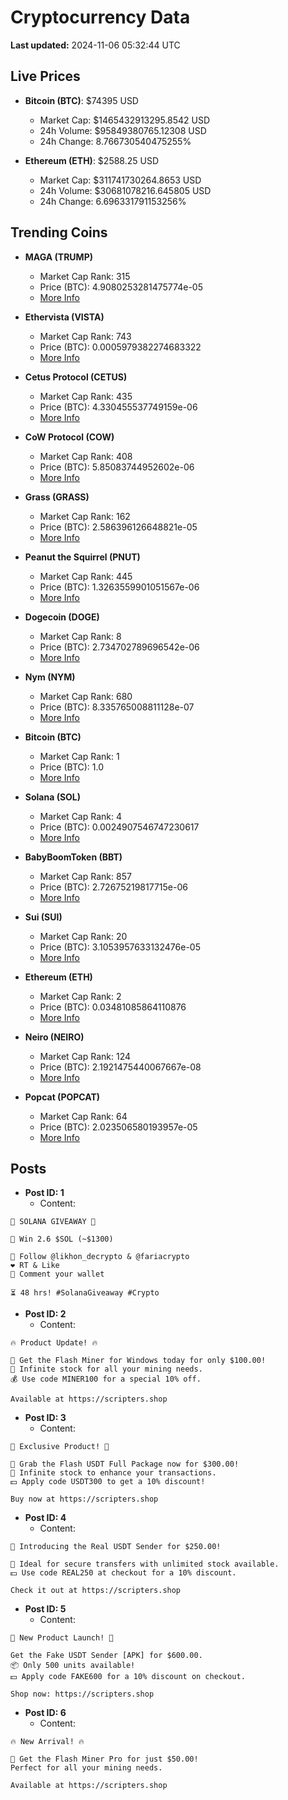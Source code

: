 # Cryptocurrency Data

**Last updated:** 2024-11-06 05:32:44 UTC

## Live Prices
- **Bitcoin (BTC)**: $74395 USD
  - Market Cap: $1465432913295.8542 USD
  - 24h Volume: $95849380765.12308 USD
  - 24h Change: 8.766730540475255%

- **Ethereum (ETH)**: $2588.25 USD
  - Market Cap: $311741730264.8653 USD
  - 24h Volume: $30681078216.645805 USD
  - 24h Change: 6.696331791153256%

## Trending Coins
- **MAGA (TRUMP)**
  - Market Cap Rank: 315
  - Price (BTC): 4.9080253281475774e-05
  - [More Info](https://www.coingecko.com/en/coins/maga)

- **Ethervista (VISTA)**
  - Market Cap Rank: 743
  - Price (BTC): 0.0005979382274683322
  - [More Info](https://www.coingecko.com/en/coins/ethervista)

- **Cetus Protocol (CETUS)**
  - Market Cap Rank: 435
  - Price (BTC): 4.330455537749159e-06
  - [More Info](https://www.coingecko.com/en/coins/cetus-protocol)

- **CoW Protocol (COW)**
  - Market Cap Rank: 408
  - Price (BTC): 5.85083744952602e-06
  - [More Info](https://www.coingecko.com/en/coins/cow-protocol)

- **Grass (GRASS)**
  - Market Cap Rank: 162
  - Price (BTC): 2.586396126648821e-05
  - [More Info](https://www.coingecko.com/en/coins/grass)

- **Peanut the Squirrel (PNUT)**
  - Market Cap Rank: 445
  - Price (BTC): 1.3263559901051567e-06
  - [More Info](https://www.coingecko.com/en/coins/peanut-the-squirrel)

- **Dogecoin (DOGE)**
  - Market Cap Rank: 8
  - Price (BTC): 2.734702789696542e-06
  - [More Info](https://www.coingecko.com/en/coins/dogecoin)

- **Nym (NYM)**
  - Market Cap Rank: 680
  - Price (BTC): 8.335765008811128e-07
  - [More Info](https://www.coingecko.com/en/coins/nym)

- **Bitcoin (BTC)**
  - Market Cap Rank: 1
  - Price (BTC): 1.0
  - [More Info](https://www.coingecko.com/en/coins/bitcoin)

- **Solana (SOL)**
  - Market Cap Rank: 4
  - Price (BTC): 0.0024907546747230617
  - [More Info](https://www.coingecko.com/en/coins/solana)

- **BabyBoomToken (BBT)**
  - Market Cap Rank: 857
  - Price (BTC): 2.72675219817715e-06
  - [More Info](https://www.coingecko.com/en/coins/babyboomtoken)

- **Sui (SUI)**
  - Market Cap Rank: 20
  - Price (BTC): 3.1053957633132476e-05
  - [More Info](https://www.coingecko.com/en/coins/sui)

- **Ethereum (ETH)**
  - Market Cap Rank: 2
  - Price (BTC): 0.03481085864110876
  - [More Info](https://www.coingecko.com/en/coins/ethereum)

- **Neiro (NEIRO)**
  - Market Cap Rank: 124
  - Price (BTC): 2.1921475440067667e-08
  - [More Info](https://www.coingecko.com/en/coins/neiro-3)

- **Popcat (POPCAT)**
  - Market Cap Rank: 64
  - Price (BTC): 2.023506580193957e-05
  - [More Info](https://www.coingecko.com/en/coins/popcat)

## Posts
- **Post ID: 1**
  - Content:
```
🚀 SOLANA GIVEAWAY 🚀

🎁 Win 2.6 $SOL (~$1300)

🤝 Follow @likhon_decrypto & @fariacrypto
❤️ RT & Like
💬 Comment your wallet

⏳ 48 hrs! #SolanaGiveaway #Crypto
```

- **Post ID: 2**
  - Content:
```
🔥 Product Update! 🔥

🚀 Get the Flash Miner for Windows today for only $100.00!
🔋 Infinite stock for all your mining needs.
💰 Use code MINER100 for a special 10% off.

Available at https://scripters.shop
```

- **Post ID: 3**
  - Content:
```
🎁 Exclusive Product! 🎁

💸 Grab the Flash USDT Full Package now for $300.00!
🎉 Infinite stock to enhance your transactions.
💵 Apply code USDT300 to get a 10% discount!

Buy now at https://scripters.shop
```

- **Post ID: 4**
  - Content:
```
💎 Introducing the Real USDT Sender for $250.00!

💼 Ideal for secure transfers with unlimited stock available.
💵 Use code REAL250 at checkout for a 10% discount.

Check it out at https://scripters.shop
```

- **Post ID: 5**
  - Content:
```
🚀 New Product Launch! 🚀

Get the Fake USDT Sender [APK] for $600.00.
📦 Only 500 units available!
💵 Apply code FAKE600 for a 10% discount on checkout.

Shop now: https://scripters.shop
```

- **Post ID: 6**
  - Content:
```
🔥 New Arrival! 🔥

💸 Get the Flash Miner Pro for just $50.00!
Perfect for all your mining needs.

Available at https://scripters.shop
```

